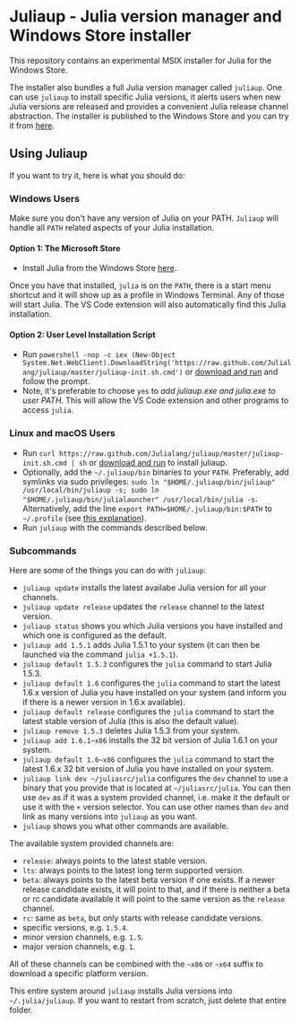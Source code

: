 # Juliaup - Julia version manager and Windows Store installer

This repository contains an experimental MSIX installer for Julia for the Windows Store.

The installer also bundles a full Julia version manager called `juliaup`. One can use `juliaup` to install specific Julia versions, it alerts users when new Julia versions are released and provides a convenient Julia release channel abstraction. The installer is published to the Windows Store and you can try it from [here](https://www.microsoft.com/store/apps/9NJNWW8PVKMN).

## Using Juliaup

If you want to try it, here is what you should do:

### Windows Users
Make sure you don't have any version of Julia on your PATH. `Juliaup` will handle all `PATH` related aspects of your Julia installation.

#### Option 1: The Microsoft Store
- Install Julia from the Windows Store [here](https://www.microsoft.com/store/apps/9NJNWW8PVKMN).

Once you have that installed, `julia` is on the `PATH`, there is a start menu shortcut and it will show up as a profile in Windows Terminal. Any of those will start Julia. The VS Code extension will also automatically find this Julia installation.

#### Option 2: User Level Installation Script
- Run `powershell -nop -c iex (New-Object System.Net.WebClient).DownloadString('https://raw.github.com/Julialang/juliaup/master/juliaup-init.sh.cmd')` 
    or [download and run](https://raw.github.com/Julialang/juliaup/master/juliaup-init.sh.cmd) and follow the prompt.
- Note, it's preferable to choose `yes` to _add juliaup.exe and julia.exe to user PATH_. This will allow the VS Code extension and other programs to access `julia`.

### Linux and macOS Users
- Run `curl https://raw.github.com/Julialang/juliaup/master/juliaup-init.sh.cmd | sh` or [download and run](https://raw.githubusercontent.com/Julialang/juliaup/master/juliaup-init.sh.cmd) to install juliaup.
- Optionally, add the `~/.juliaup/bin` binaries to your `PATH`. Preferably, add symlinks via sudo privileges: `sudo ln "$HOME/.juliaup/bin/juliaup" /usr/local/bin/juliaup -s; sudo ln "$HOME/.juliaup/bin/julialauncher" /usr/local/bin/julia -s`.
    Alternatively, add the line `export PATH=$HOME/.juliaup/bin:$PATH` to `~/.profile` (see [this explanation](https://unix.stackexchange.com/a/26059)).
- Run `juliaup` with the commands described below.

### Subcommands
Here are some of the things you can do with `juliaup`:
- `juliaup update` installs the latest availabe Julia version for all your channels.
- `juliaup update release` updates the `release` channel to the latest version.
- `juliaup status` shows you which Julia versions you have installed and which one is configured as the default.
- `juliaup add 1.5.1` adds Julia 1.5.1 to your system (it can then be launched via the command `julia +1.5.1`).
- `juliaup default 1.5.3` configures the `julia` command to start Julia 1.5.3.
- `juliaup default 1.6` configures the `julia` command to start the latest 1.6.x version of Julia you have installed on your system (and inform you if there is a newer version in 1.6.x available).
- `juliaup default release` configures the `julia` command to start the latest stable version of Julia (this is also the default value).
- `juliaup remove 1.5.3` deletes Julia 1.5.3 from your system.
- `juliaup add 1.6.1~x86` installs the 32 bit version of Julia 1.6.1 on your system.
- `juliaup default 1.6~x86` configures the `julia` command to start the latest 1.6.x 32 bit version of Julia you have installed on your system.
- `juliaup link dev ~/juliasrc/julia` configures the `dev` channel to use a binary that you provide that is located at `~/juliasrc/julia`. You can then use `dev` as if it was a system provided channel, i.e. make it the default or use it with the `+` version selector. You can use other names than `dev` and link as many versions into `juliaup` as you want.
- `juliaup` shows you what other commands are available.

The available system provided channels are:
- `release`: always points to the latest stable version.
- `lts`: always points to the latest long term supported version.
- `beta`: always points to the latest beta version if one exists. If a newer release candidate exists, it will point to that, and if there is neither a beta or rc candidate available it will point to the same version as the `release` channel.
- `rc`: same as `beta`, but only starts with release candidate versions.
- specific versions, e.g. `1.5.4`.
- minor version channels, e.g. `1.5`.
- major version channels, e.g. `1`.

All of these channels can be combined with the `~x86` or `~x64` suffix to download a specific platform version.

This entire system around `juliaup` installs Julia versions into `~/.julia/juliaup`. If you want to restart from scratch, just delete that entire folder.
